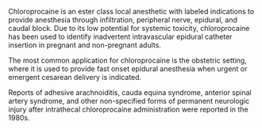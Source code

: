 Chloroprocaine is an ester class local anesthetic with labeled indications to provide anesthesia through infiltration, peripheral nerve, epidural, and caudal block. Due to its low potential for systemic toxicity, chloroprocaine has been used to identify inadvertent intravascular epidural catheter insertion in pregnant and non-pregnant adults.

The most common application for chloroprocaine is the obstetric setting, where it is used to provide fast onset epidural anesthesia when urgent or emergent cesarean delivery is indicated.

Reports of adhesive arachnoiditis, cauda equina syndrome, anterior spinal artery syndrome, and other non-specified forms of permanent neurologic injury after intrathecal chloroprocaine administration were reported in the 1980s.